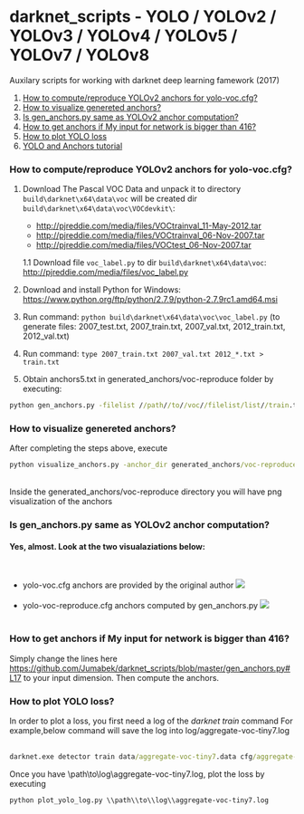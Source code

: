 # darknet_scripts - YOLO / YOLOv2 / YOLOv3 / YOLOv4 / YOLOv5 / YOLOv7 / YOLOv8
Auxilary scripts for working with darknet deep learning famework (2017)  
1. [How to compute/reproduce YOLOv2 anchors for yolo-voc.cfg?](#how-to-reproduce-yolov2-anchors-for-yolo-voccfg)
2. [How to visualize genereted anchors?](#how-to-visualize-genereted-anchors)
3. [Is gen_anchors.py same as YOLOv2 anchor computation?](#is-gen_anchorspy-same-as-yolov2-anchor-computation)
4. [How to get anchors if My input for network is bigger than 416?](#how-to-get-anchors-if-my-input-for-network-is-bigger-than-416)
5. [How to plot YOLO loss](#how-to-plot-yolo-loss)
6. [YOLO and Anchors tutorial](http://christopher5106.github.io/object/detectors/2017/08/10/bounding-box-object-detectors-understanding-yolo.html) 

### How to compute/reproduce YOLOv2 anchors for yolo-voc.cfg?

1. Download The Pascal VOC Data and unpack it to directory `build\darknet\x64\data\voc` will be created dir `build\darknet\x64\data\voc\VOCdevkit\`:
    * http://pjreddie.com/media/files/VOCtrainval_11-May-2012.tar
    * http://pjreddie.com/media/files/VOCtrainval_06-Nov-2007.tar
    * http://pjreddie.com/media/files/VOCtest_06-Nov-2007.tar
    
    1.1 Download file `voc_label.py` to dir `build\darknet\x64\data\voc`: http://pjreddie.com/media/files/voc_label.py

2. Download and install Python for Windows: https://www.python.org/ftp/python/2.7.9/python-2.7.9rc1.amd64.msi

3. Run command: `python build\darknet\x64\data\voc\voc_label.py` (to generate files: 2007_test.txt, 2007_train.txt, 2007_val.txt, 2012_train.txt, 2012_val.txt)

4. Run command: `type 2007_train.txt 2007_val.txt 2012_*.txt > train.txt`

5. Obtain anchors5.txt in generated_anchors/voc-reproduce folder by executing:
```cmd
python gen_anchors.py -filelist //path//to//voc//filelist/list//train.txt -output_dir generated_anchors/voc-reproduce -num_clusters 5
```

### How to visualize genereted anchors?
After completing the steps above, execute <br />
```cmd
python visualize_anchors.py -anchor_dir generated_anchors/voc-reproduce 
```
<br />
Inside the generated_anchors/voc-reproduce directory you will have png visualization of the anchors <br />



### Is gen_anchors.py same as YOLOv2 anchor computation?

<h4> Yes, almost. Look at the two visualaziations below:</h4>
<br />
<ul>

<li>
yolo-voc.cfg anchors are provided by the original author
<img src= 'https://github.com/Jumabek/darknet_scripts/blob/master/generated_anchors/voc-original/yolo-voc.png' />
</li>
<br />

<li>
yolo-voc-reproduce.cfg anchors computed by gen_anchors.py 
<img src= 'https://github.com/Jumabek/darknet_scripts/blob/master/generated_anchors/voc-anchors-reproduce/anchors5.png' />
</li>
<br />
</ul>



### How to get anchors if My input for network is bigger than 416?
Simply change the lines here https://github.com/Jumabek/darknet_scripts/blob/master/gen_anchors.py#L17
to your input dimension.
Then compute the anchors.



### How to plot YOLO loss? 
In order to plot a loss, you first need a log of the <i>darknet train</i> command
For example,below command will save the log into log/aggregate-voc-tiny7.log <br /><br />
```cmd
darknet.exe detector train data/aggregate-voc-tiny7.data cfg/aggregate-voc-tiny7.cfg  backup/aggregate-voc-tiny7/aggregate-voc-tiny7_21000.weights >> log/aggregate-voc-tiny7.log -gpus 0,1
```
Once you have \\path\\to\\log\\aggregate-voc-tiny7.log, plot the loss by executing 
```cmd
python plot_yolo_log.py \\path\\to\\log\\aggregate-voc-tiny7.log
```
